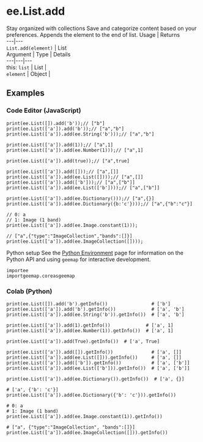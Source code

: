  
#  ee.List.add
Stay organized with collections  Save and categorize content based on your preferences. 
Appends the element to the end of list. Usage | Returns  
---|---  
`List.add(element)` | List  
Argument | Type | Details  
---|---|---  
this: `list` | List |   
`element` | Object |   
## Examples
### Code Editor (JavaScript)
```
print(ee.List([]).add('b'));// ["b"]
print(ee.List(['a']).add('b'));// ["a","b"]
print(ee.List(['a']).add(ee.String('b')));// ["a","b"]

print(ee.List(['a']).add(1));// ["a",1]
print(ee.List(['a']).add(ee.Number(1)));// ["a",1]

print(ee.List(['a']).add(true));// ["a",true]

print(ee.List(['a']).add([]));// ["a",[]]
print(ee.List(['a']).add(ee.List([])));// ["a",[]]
print(ee.List(['a']).add(['b']));// ["a",["b"]]
print(ee.List(['a']).add(ee.List(['b'])));// ["a",["b"]]

print(ee.List(['a']).add(ee.Dictionary()));// ["a",{}]
print(ee.List(['a']).add(ee.Dictionary({b:'c'})));// ["a",{"b":"c"}]

// 0: a
// 1: Image (1 band)
print(ee.List(['a']).add(ee.Image.constant(1)));

// ["a",{"type":"ImageCollection","bands":[]}]
print(ee.List(['a']).add(ee.ImageCollection([])));
```

Python setup
See the [ Python Environment](https://developers.google.com/earth-engine/guides/python_install) page for information on the Python API and using `geemap` for interactive development.
```
importee
importgeemap.coreasgeemap
```

### Colab (Python)
```
print(ee.List([]).add('b').getInfo())                # ['b']
print(ee.List(['a']).add('b').getInfo())             # ['a', 'b']
print(ee.List(['a']).add(ee.String('b')).getInfo())  # ['a', 'b']

print(ee.List(['a']).add(1).getInfo())             # ['a', 1]
print(ee.List(['a']).add(ee.Number(1)).getInfo())  # ['a', 1]

print(ee.List(['a']).add(True).getInfo())  # ['a', True]

print(ee.List(['a']).add([]).getInfo())              # ['a', []]
print(ee.List(['a']).add(ee.List([])).getInfo())     # ['a', []]
print(ee.List(['a']).add(['b']).getInfo())           # ['a', ['b']]
print(ee.List(['a']).add(ee.List(['b'])).getInfo())  # ['a', ['b']]

print(ee.List(['a']).add(ee.Dictionary()).getInfo())  # ['a', {}]

# ['a', {'b': 'c'}]
print(ee.List(['a']).add(ee.Dictionary({'b': 'c'})).getInfo())

# 0: a
# 1: Image (1 band)
print(ee.List(['a']).add(ee.Image.constant(1)).getInfo())

# ["a", {"type":"ImageCollection", "bands":[]}]
print(ee.List(['a']).add(ee.ImageCollection([])).getInfo())
```

